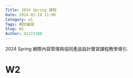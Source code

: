 ```yaml
---
Title: 2024 Spring 課程
Date: 2024-02-18 11:00
Category: w1
Tags: 網誌編寫
Slug: W2
Author: 41123108
---
```


2024 Spring 網際內容管理與協同產品設計實習課程教學導引.

<!-- PELICAN_END_SUMMARY -->

# W2